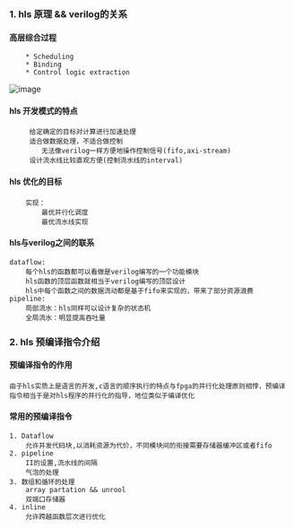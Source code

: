 <!--
   - 文章结构：
   -     1. hls 原理 && verilog的关系
   -     2. hls 预编译指令以及优化方向
   -     3. hls 支持库的使用
   -            shift-regeister.h
   -            ap_int.h
   -            hls_stream.h
   -     4. hls 实例分析
   -         shift register
   -         xapp1209
   -     5. hls 开发的特色
   -         c simulation
   -         流水线设计
   -         所写模块有着明确的时钟约束
   -     6. 关注的核心点
   -         存储器的操作
   -    
   -         将cpu部分核心功能下方到fpga进行加速
   -            cpu和FPGA间的数据流动是通过dma来实现的
   -            考虑通过设置状态字来决定是某一模块是走cpu路线还是fpga路线
   -         作为sdnet的user模块协同进行数据平面的编程
   -            合理利用tuple
   -->

   ### 1. hls 原理 && verilog的关系
   
   #### 高层综合过程
        * Scheduling
        * Binding
        * Control logic extraction

![image](/home/mjw/Desktop/hls/pictures/hls_basis.PNG)


#### hls 开发模式的特点

         给定确定的目标对计算进行加速处理
         适合做数据处理，不适合做控制
            无法像verilog一样方便地操作控制信号(fifo,axi-stream)
         设计流水线比较直观方便(控制流水线的interval)

#### hls 优化的目标
        实现：
            最优并行化调度
            最优流水线实现

#### hls与verilog之间的联系
    dataflow:
        每个hls的函数都可以看做是verilog编写的一个功能模块
        hls函数的顶层函数就相当于verilog编写的顶层设计
        hls中每个函数之间的数据流动都是基于fifo来实现的，带来了部分资源浪费
    pipeline:
        局部流水：hls同样可以设计复杂的状态机
        全局流水：明显提高吞吐量


### 2. hls 预编译指令介绍

#### 预编译指令的作用
    由于hls实质上是语言的开发,c语言的顺序执行的特点与fpga的并行化处理原则相悖，预编译指令相当于是对hls程序的并行化的指导，地位类似于编译优化

#### 常用的预编译指令
    1. Dataflow 
        允许并发代码块,以消耗资源为代价，不同模块间的衔接需要存储器缓冲区或者fifo
    2. pipeline
        II的设置,流水线的间隔
        气泡的处理
    3. 数组和循环的处理
        array partation && unrool
        双端口存储器
    4. inline
        允许跨越函数层次进行优化


